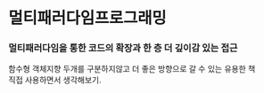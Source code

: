 # 멀티패러다임프로그래밍
### 멀티패러다임을 통한 코드의 확장과 한 층 더 깊이감 있는 접근
함수형 객체지향 두개를 구분하지않고 더 좋은 방향으로 갈 수 있는 유용한 책 <br>
직접 사용하면서 생각해보기.